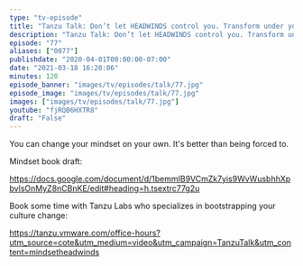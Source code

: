 ```yaml
---
type: "tv-episode"
title: "Tanzu Talk: Don’t let HEADWINDS control you. Transform under your own terms."
description: "Tanzu Talk: Don’t let HEADWINDS control you. Transform under your own terms."
episode: "77"
aliases: ["0077"]
publishdate: "2020-04-01T00:00:00-07:00"
date: "2021-03-18 16:20:06"
minutes: 120
episode_banner: "images/tv/episodes/talk/77.jpg"
episode_image: "images/tv/episodes/talk/77.jpg"
images: ["images/tv/episodes/talk/77.jpg"]
youtube: "fjRQB6HXTR8"
draft: "False"
---
```


You can change your mindset on your own. It's better than being forced to.

Mindset book draft:

https://docs.google.com/document/d/1bemmIB9VCmZk7yis9WvWusbhhXpbvlsOnMyZ8nCBnKE/edit#heading=h.tsextrc77g2u

Book some time with Tanzu Labs who specializes in bootstrapping your culture change:

https://tanzu.vmware.com/office-hours?utm_source=cote&utm_medium=video&utm_campaign=TanzuTalk&utm_content=mindsetheadwinds